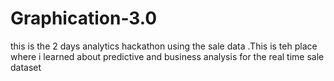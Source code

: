 # Graphication-3.0
this is the 2 days analytics hackathon using the sale data .This is teh place where i learned about predictive and business analysis for the real time sale dataset
